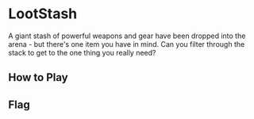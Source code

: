 # LootStash

A giant stash of powerful weapons and gear have been dropped into the arena -
but there's one item you have in mind. Can you filter through the stack to get
to the one thing you really need?

## How to Play


## Flag
